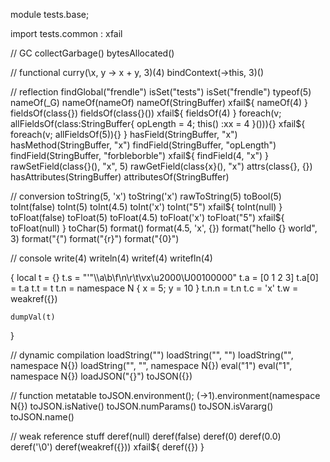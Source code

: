 module tests.base;

import tests.common : xfail

// GC
collectGarbage()
bytesAllocated()

// functional
curry(\x, y -> x + y, 3)(4)
bindContext(\->this, 3)()

// reflection
findGlobal("frendle")
isSet("tests")
isSet("frendle")
typeof(5)
nameOf(_G)
nameOf(nameOf)
nameOf(StringBuffer)
xfail$\{ nameOf(4) }
fieldsOf(class{})
fieldsOf(class{}())
xfail$\{ fieldsOf(4) }
foreach(v; allFieldsOf(class:StringBuffer{ opLength = 4; this() :xx = 4 }())){}
xfail$\{ foreach(v; allFieldsOf(5)){} }
hasField(StringBuffer, "x")
hasMethod(StringBuffer, "x")
findField(StringBuffer, "opLength")
findField(StringBuffer, "forbleborble")
xfail$\{ findField(4, "x") }
rawSetField(class{}(), "x", 5)
rawGetField(class{x}(), "x")
attrs(class{}, {})
hasAttributes(StringBuffer)
attributesOf(StringBuffer)

// conversion
toString(5, 'x')
toString('x')
rawToString(5)
toBool(5)
toInt(false)
toInt(5)
toInt(4.5)
toInt('x')
toInt("5")
xfail$\{ toInt(null) }
toFloat(false)
toFloat(5)
toFloat(4.5)
toFloat('x')
toFloat("5")
xfail$\{ toFloat(null) }
toChar(5)
format()
format(4.5, 'x', {})
format("hello {} world", 3)
format("{")
format("{r}")
format("{0}")

// console
write(4)
writeln(4)
writef(4)
writefln(4)

{
	local t = {}
	t.s = "\'\"\\\a\b\f\n\r\t\vx\u2000\U00100000"
	t.a = [0 1 2 3]
	t.a[0] = t.a
	t.t = t
	t.n = namespace N { x = 5; y = 10 }
	t.n.n = t.n
	t.c = 'x'
	t.w = weakref({})

	dumpVal(t)
}

// dynamic compilation
loadString("")
loadString("", "")
loadString("", namespace N{})
loadString("", "", namespace N{})
eval("1")
eval("1", namespace N{})
loadJSON("{}")
toJSON({})

// function metatable
toJSON.environment();
(\->1).environment(namespace N{})
toJSON.isNative()
toJSON.numParams()
toJSON.isVararg()
toJSON.name()

// weak reference stuff
deref(null)
deref(false)
deref(0)
deref(0.0)
deref('\0')
deref(weakref({}))
xfail$\{ deref({}) }